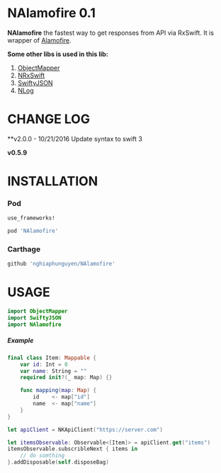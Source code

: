 # NAlamofire 0.1
**NAlamofire** the fastest way to get responses from API via RxSwift. It is wrapper of [Alamofire](https://github.com/Alamofire/Alamofire).

**Some other libs is used in this lib:**
1. [ObjectMapper](https://github.com/Hearst-DD/ObjectMapper)
2. [NRxSwift](https://github.com/nghiaphunguyen/NRxSwift)
3. [SwiftyJSON](https://github.com/SwiftyJSON/SwiftyJSON)
4. [NLog](https://github.com/nghiaphunguyen/NLog)

# CHANGE LOG 
**v2.0.0 - 10/21/2016
Update syntax to swift 3


**v0.5.9**

# INSTALLATION

### Pod
```bash
use_frameworks!

pod 'NAlamofire'
```

### Carthage
```bash
github 'nghiaphunguyen/NAlamofire'
```

# USAGE

```swift
import ObjectMapper
import SwiftyJSON
import NAlamofire
```

##### Example
```swift
final class Item: Mappable {
    var id: Int = 0
    var name: String = ""
    required init?(_ map: Map) {}

    func mapping(map: Map) {
        id    <- map["id"]
        name  <- map["name"]
    }
}

let apiClient = NKApiClient("https://server.com")

let itemsObservable: Observable<[Item]> = apiClient.get("items")
itemsObservable.subscribleNext { items in
    // do somthing
}.addDisposable(self.disposeBag)

```
